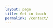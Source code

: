```yaml
---
layout: page
title: Get in touch
permalink: /contact/
---
```


<!-- *Maraming salamat sa pagbisita!*

If you are interested to know more about the following topics, feel free to send a message (in Filipino or English) to my email - [**jtd33@cam.ac.uk**](mailto:jtd33@cam.ac.uk).

- **[Collaboration with [the Cambridge Risk Audit Project](https://riskaudit.github.io/)]** My team is always looking for stakeholders such as local disaster risk managers, researchers, and organizations (especially from underrepresented and high-risk countries). Our aim is to meaningfully understand and highlight the stories of least developed countries, landlocked developing countries, and Small Island Developing States, which all have faced difficulties in implementing Sendai Framework for Disaster Risk Reduction 2015-2030 targets. 

- **[Public Speaking Engagement]** For the past years, I have shared our stories and presented our projects to thousands of attendees. Some of these continued even after the event - 1. I was interviewed by TV Patrol Southern Tagalog about my college valedictory address in 2018. 2. My college induction speech for new engineering students of UPLB was also required for the students of UPLB National Service Training Program in 2020. 3. I gave an opening message in front of over 1,500 attendees during the National Engineering Congreess in 2017. Feel free to connect with me if your organization would like to discuss any public speaking opportunities for your events!

- **[Professional Consulting]** With diverse technical understanding of civil engineering (BS, MS), public policy (MA), business (Executive Education), and data science (MRes), I sometimes accept job opportunities (e.g., summer internships or extended part-time consulting). You may check my previous projects on my CV or LinkedIn, and send me an email to discuss any potential consulting projects.

- **[Q&A re: Stanford Knight-Hennessy Scholarship]** As an admission ambassador, I can answer your questions or inquiries (especially, if it's not clearly explained on our website). I highly recommend checking our [Events Page](https://apply.knight-hennessy.stanford.edu/portal/admission-events) for various opportunities to engage with our admission team and scholars (*I sometimes join when/if I'm free*). -->